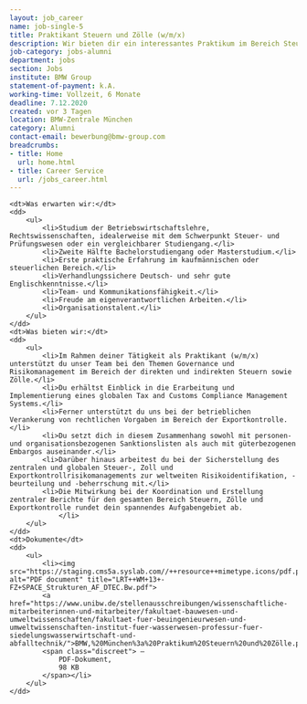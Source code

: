 ```yaml
---
layout: job_career
name: job-single-5
title: Praktikant Steuern und Zölle (w/m/x)
description: Wir bieten dir ein interessantes Praktikum im Bereich Steuern und Zölle mit dem Fokus aufGovernance und Risikomanagement.
job-category: jobs-alumni
department: jobs
section: Jobs
institute: BMW Group
statement-of-payment: k.A.
working-time: Vollzeit, 6 Monate
deadline: 7.12.2020
created: vor 3 Tagen
location: BMW-Zentrale München
category: Alumni
contact-email: bewerbung@bmw-group.com
breadcrumbs: 
- title: Home
  url: home.html
- title: Career Service
  url: /jobs_career.html
---
```

<dl>

	<dt>Was erwarten wir:</dt>
	<dd>
		<ul>
			<li>Studium der Betriebswirtschaftslehre, Rechtswissenschaften, idealerweise mit dem Schwerpunkt Steuer- und Prüfungswesen oder ein vergleichbarer Studiengang.</li>
			<li>Zweite Hälfte Bachelorstudiengang oder Masterstudium.</li>
			<li>Erste praktische Erfahrung im kaufmännischen oder steuerlichen Bereich.</li>
			<li>Verhandlungssichere Deutsch- und sehr gute Englischkenntnisse.</li>
			<li>Team- und Kommunikationsfähigkeit.</li>
			<li>Freude am eigenverantwortlichen Arbeiten.</li>
			<li>Organisationstalent.</li>
		</ul>
	</dd>
	<dt>Was bieten wir:</dt>
	<dd>
		<ul>
			<li>Im Rahmen deiner Tätigkeit als Praktikant (w/m/x) unterstützt du unser Team bei den Themen Governance und Risikomanagement im Bereich der direkten und indirekten Steuern sowie Zölle.</li>
			<li>Du erhältst Einblick in die Erarbeitung und Implementierung eines globalen Tax and Customs Compliance Management Systems.</li>
			<li>Ferner unterstützt du uns bei der betrieblichen Verankerung von rechtlichen Vorgaben im Bereich der Exportkontrolle.</li>
			<li>Du setzt dich in diesem Zusammenhang sowohl mit personen- und organisationsbezogenen Sanktionslisten als auch mit güterbezogenen Embargos auseinander.</li>
			<li>Darüber hinaus arbeitest du bei der Sicherstellung des zentralen und globalen Steuer-, Zoll und Exportkontrollrisikomanagements zur weltweiten Risikoidentifikation, -beurteilung und -beherrschung mit.</li>
			<li>Die Mitwirkung bei der Koordination und Erstellung zentraler Berichte für den gesamten Bereich Steuern, Zölle und Exportkontrolle rundet dein spannendes Aufgabengebiet ab.
				</li>
		</ul>
	</dd>
	<dt>Dokumente</dt>
	<dd>
		<ul>
			<li><img src="https://staging.cms5a.syslab.com//++resource++mimetype.icons/pdf.png" alt="PDF document" title="LRT++WM+13+-FZ+SPACE_Strukturen_AF_DTEC.Bw.pdf">
	        <a href="https://www.unibw.de/stellenausschreibungen/wissenschaftliche-mitarbeiterinnen-und-mitarbeiter/fakultaet-bauwesen-und-umweltwissenschaften/fakultaet-fuer-beuingenieurwesen-und-umweltwissenschaften-institut-fuer-wasserwesen-professur-fuer-siedelungswasserwirtschaft-und-abfalltechnik/">BMW,%20München%3a%20Praktikum%20Steuern%20und%20Zölle.pdf</a>
	        <span class="discreet"> —
	            PDF-Dokument,
	            98 KB
	        </span></li>
	    </ul>
	</dd>
</dl>
